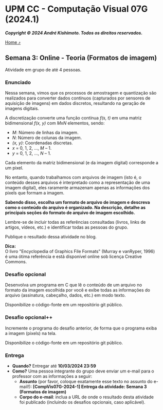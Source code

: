 # UPM CC - Computação Visual 07G (2024.1)

***Copyright &copy; 2024 André Kishimoto. Todos os direitos reservados.***

[Home ⤴](../../index.md)

## Semana 3: Online - Teoria (Formatos de imagem)

Atividade em grupo de até 4 pessoas.

### Enunciado

Nessa semana, vimos que os processos de amostragem e quantização são realizados para converter dados contínuos (capturados por sensores de aquisição de imagens) em dados discretos, resultando na geração de imagens digitais.

A discretização converte uma função contínua *f(s, t)* em uma matriz bidimensional *f(x, y)* com *MxN* elementos, sendo:
- *M*: Número de linhas da imagem.
- *N*: Número de colunas da imagem.
- *(x, y)*: Coordenadas discretas.
- *x* = 0, 1, 2, ..., *M* – 1.
- *y* = 0, 1, 2, ..., *N* – 1.

Cada elemento da matriz bidimensional (e da imagem digital) corresponde a um pixel.

No entanto, quando trabalhamos com arquivos de imagem (isto é, o conteúdo desses arquivos é interpretado como a representação de uma imagem digital), eles raramente armazenam apenas as informações dos pixels que formam a imagem.

**Sabendo disso, escolha um formato de arquivo de imagem e descreva como o conteúdo do arquivo é organizado. Na descrição, detalhe as principais seções do formato de arquivo de imagem escolhido.**

Lembre-se de incluir todas as referências consultadas (livros, links de artigos, vídeos, etc.) e identificar todas as pessoas do grupo.

Publique o resultado dessa atividade no blog.

**Dica:**<br>
O livro "Encyclopedia of Graphics File Formats" (Murray e vanRyper, 1996) é uma ótima referência e está disponível online sob licença Creative Commons.

### Desafio opcional

Desenvolva um programa em C que lê o conteúdo de um arquivo no formato da imagem escolhida por você e exibe todas as informações do arquivo (assinatura, cabeçalho, dados, etc.) em modo texto.

Disponibilize o código-fonte em um repositório git público.

### Desafio opcional++

Incremente o programa do desafio anterior, de forma que o programa exiba a imagem (pixels) na tela.

Disponibilize o código-fonte em um repositório git público.
### Entrega

- **Quando?** Entregar até **10/03/2024 23:59**
- **Como?** Uma pessoa integrante do grupo deve enviar um e-mail para o professor com as informações a seguir:
    - **Assunto** (por favor, coloque exatamente esse texto no assunto do e-mail!): **[CompVis07G-2024-1] Entrega da atividade: Semana 3 (Formatos de imagem)**
    - **Corpo do e-mail**: inclua a URL de onde o resultado desta atividade foi publicado (incluindo os desafios opcionais, caso aplicável).
